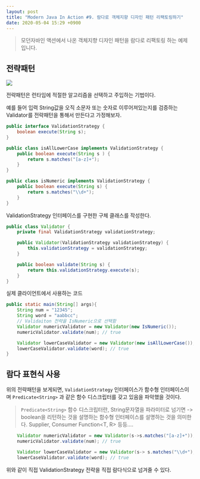 ```yaml
---
layout: post
title: "Modern Java In Action #9. 람다로 객체지향 디자인 패턴 리팩토링하기"
date: 2020-05-04 15:29 +0900
---
```


> 모던자바인 액션에서 나온 객체지향 디자인 패턴을 람다로 리팩토링 하는 예제 입니다.

## 전략패턴
<!-- more -->

![](https://user-images.githubusercontent.com/28615416/80937488-4f57da80-8e10-11ea-9922-7eba1866b641.png)

전략패턴은 런타임에 적절한 알고리즘을 선택하고 주입하는 기법이다.

예를 들어 입력 String값을 오직 소문자 또는 숫자로 이루어져있는지를 검증하는 Validator를 전략패턴을 통해서 만든다고 가정해보자.

```java
public interface ValidationStrategy {
    boolean execute(String s);
}
```

```java
public class isAllLowerCase implements ValidationStrategy {
    public boolean execute(String s ) {
        return s.matches("[a-z]+");
    }
}

public class isNumeric implements ValidationStrategy {
    public boolean execute(String s) {
        return s.matches("\\d+");
    }
}
```

ValidationStrategy 인터페이스를 구현한 구체 클래스를 작성한다.

```java
public class Validator {
    private final ValidationStrategy validationStrategy;

    public Validator(ValidationStrategy validationStrategy) {
        this.validationStrategy = validationStrategy;
    }

    public boolean validate(String s) {
        return this.validationStrategy.execute(s);
    }
}
```

실제 클라이언트에서 사용하는 코드

```java
public static main(String[] args){
    String num = "12345";
    String word = "aabbcc";
    // Validaiton 전략을 IsNumeric으로 선택함
    Validator numericValidator = new Validator(new IsNumeric());
    numericValidator.validate(num); // true

    Validator lowerCaseValidator = new Validator(new isAllLowerCase());
    lowerCaseValidator.validate(word); // true
}
```

## 람다 표현식 사용

위의 전략패턴을 보게되면, `ValidationStrategy` 인터페이스가 함수형 인터페이스이며 `Predicate<String>` 과 같은 함수 디스크립터를 갖고 있음을 파악했을 것이다.

> `Predicate<String>` 함수 디스크립터란, String문자열을 파라미터로 넘기면 -> boolean을 리턴하는 것을 설명하는 함수형 인터페이스를 설명하는 것을 의미한다. Supplier<T>, Consumer<T> Function<T, R> 등등….

```java
    Validator numericValidator = new Validator(s->s.matches("[a-z]+"));
    numericValidator.validate(num); // true

    Validator lowerCaseValidator = new Validator(s-> s.matches("\\d+");
    lowerCaseValidator.validate(word); // true
```

위와 같이 직접 ValidationStrategy 전략을 직접 람다식으로 넘겨줄 수 있다.
